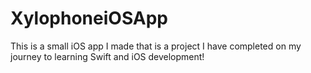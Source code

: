 # XylophoneiOSApp
This is a small iOS app I made that is a project I have completed on my journey to learning Swift and iOS development!
